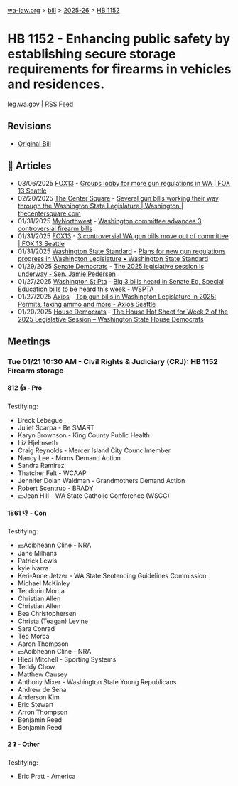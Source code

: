 [wa-law.org](/) > [bill](/bill/) > [2025-26](/bill/2025-26/) > [HB 1152](/bill/2025-26/hb/1152/)

# HB 1152 - Enhancing public safety by establishing secure storage requirements for firearms in vehicles and residences.
[leg.wa.gov](https://app.leg.wa.gov/billsummary?BillNumber=1152&Year=2025&Initiative=false) | [RSS Feed](./rss.xml)

## Revisions
* [Original Bill](1/)

## 📰 Articles
* 03/06/2025 [FOX13](/org/fox13/) - [Groups lobby for more gun regulations in WA | FOX 13 Seattle](https://www.fox13seattle.com/news/groups-lobby-gun-regulations-wa#:~:text=House%20Bill%201152)
* 02/20/2025 [The Center Square](/org/the_center_square/) - [Several gun bills working their way through the Washington State Legislature | Washington | thecentersquare.com](https://www.thecentersquare.com/washington/article_8f47292a-efd1-11ef-99dd-03b65ea3534b.html#:~:text=House%20Bill%201152)
* 01/31/2025 [MyNorthwest](/org/mynorthwest/) - [Washington committee advances 3 controversial firearm bills](https://mynorthwest.com/mynorthwest-politics/firearm-bills/4037773#:~:text=House%20Bill%201152)
* 01/31/2025 [FOX13](/org/fox13/) - [3 controversial WA gun bills move out of committee | FOX 13 Seattle](https://www.fox13seattle.com/news/controversial-gun-bills-move-committee#:~:text=HB%201152)
* 01/31/2025 [Washington State Standard](/org/washington_state_standard/) - [Plans for new gun regulations progress in Washington Legislature • Washington State Standard](https://washingtonstatestandard.com/2025/01/31/plans-for-new-gun-regulations-progress-in-washington-legislature/#:~:text=House%20Bill%201152)
* 01/29/2025 [Senate Democrats](/org/senate_democrats/) - [The 2025 legislative session is underway - Sen. Jamie Pedersen](https://senatedemocrats.wa.gov/pedersen/2025/01/29/3034/#:~:text=HB%201152)
* 01/27/2025 [Washington St Pta](/org/washington_st_pta/) - [Big 3 bills heard in Senate Ed, Special Education bills to be heard this week - WSPTA](https://www.wastatepta.org/2025session-week3/#:~:text=HB%201152)
* 01/27/2025 [Axios](/org/axios/) - [Top gun bills in Washington Legislature in 2025: Permits, taxing ammo and more - Axios Seattle](https://www.axios.com/local/seattle/2025/01/27/gun-permit-license-ammo-tax-washington-law-2025#:~:text=safe%20storage%20requirements)
* 01/20/2025 [House Democrats](/org/house_democrats/) - [The House Hot Sheet for Week 2 of the 2025 Legislative Session – Washington State House Democrats](https://housedemocrats.wa.gov/blog/2025/01/20/the-house-hot-sheet-for-week-2-of-the-2025-legislative-session/#:~:text=HB%201152)

## Meetings
### Tue 01/21 10:30 AM - Civil Rights & Judiciary (CRJ): HB 1152 Firearm storage
#### 812 👍 - Pro
Testifying:
* Breck Lebegue
* Juliet Scarpa - Be SMART
* Karyn Brownson - King County Public Health
* Liz Hjelmseth
* Craig Reynolds - Mercer Island City Councilmember
* Nancy Lee - Moms Demand Action
* Sandra Ramirez
* Thatcher Felt - WCAAP
* Jennifer Dolan Waldman - Grandmothers Demand Action
* Robert Scentrup - BRADY
* 💵Jean Hill - WA State Catholic Conference (WSCC)

#### 1861 👎 - Con
Testifying:
* 💵Aoibheann Cline - NRA
* Jane Milhans
* Patrick Lewis
* kyle ivarra
* Keri-Anne Jetzer - WA State Sentencing Guidelines Commission
* Michael McKinley
* Teodorin Morca
* Christian Allen
* Christian Allen
* Bea Christophersen
* Christa (Teagan) Levine
* Sara Conrad
* Teo Morca
* Aaron Thompson
* 💵Aoibheann Cline - NRA
* Hiedi Mitchell - Sporting Systems
* Teddy Chow
* Matthew Causey
* Anthony Mixer - Washington State Young Republicans
* Andrew de Sena
* Anderson Kim
* Eric Stewart
* Arron Thompson
* Benjamin Reed
* Benjamin Reed

#### 2 ❓ - Other
Testifying:
* Eric Pratt - America
